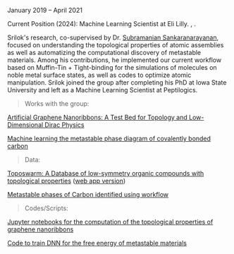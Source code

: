 January 2019 – April 2021

Current Position (2024): Machine Learning Scientist at Eli Lilly. <a href="https://www.linkedin.com/in/srilok-srinivasan/"><i class="fa-brands fa-linkedin-in"></i>
</a>, <a href="https://scholar.google.com/citations?user=a2q0zn8AAAAJ&hl=en"><i class="ai ai-google-scholar-square ai-3x"></i></a>.


Srilok's research, co-supervised by Dr. <a href="https://www.anl.gov/profile/subramanian-sankaranarayanan">Subramanian Sankaranarayanan</a>, focused on understanding the topological properties of atomic assemblies as well as automatizing the computational discovery of metastable materials. Among his contributions, he implemented our current workflow based on Muffin-Tin + Tight-binding for the simulations of molecules on noble metal surface states, as well as codes to optimize atomic manipulation. Srilok joined the group after completing his PhD at Iowa State University and left as a Machine Learning Scientist at Peptilogics.

> Works with the group:


<a href="https://doi.org/10.1021/acsnano.2c04361">Artificial Graphene Nanoribbons: A Test Bed for Topology and Low-Dimensional Dirac Physics</a>


<a href="https://doi.org/10.1038/s41467-022-30820-8">Machine learning the metastable phase diagram of covalently bonded carbon</a>


> Data:

<a href="https://materialsdatafacility.org/detail/toposwarm_hdf5_v1.1?type=dataset">Toposwarm: A Database of low-symmetry organic compounds with topological properties</a> (<a href="https://apps.cnm.anl.gov/toposwarm/">web app version</a>) 

<a href="https://github.com/Srilok/Machine-learning-Metastable-Phase-Diagram"> Metastable phases of Carbon identified using workflow</a> 


> Codes/Scripts: 

<a href="https://pubs.acs.org/doi/suppl/10.1021/acsnano.2c04361/suppl_file/nn2c04361_si_001.zip"> Jupyter notebooks for the computation of the topological properties of graphene nanoribbons</a> 

<a href="https://github.com/Srilok/Machine-learning-Metastable-Phase-Diagram"> Code to train DNN for the free energy of metastable materials</a> 





